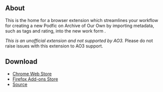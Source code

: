 ## About

This is the home for a browser extension which streamlines your workflow for creating a new Podfic on Archive of Our Own by importing metadata, such as tags and rating, into the new work form .

_This is an unofficial extension and not supported by AO3._ Please do not raise issues with this extension to AO3 support.

## Download

<ul class="downloads">
    <li>
        <a href="https://chrome.google.com/webstore/detail/ao3-podfic-posting-helper/liceoplaldpcfdkndimfppgdcbophgma?utm_source=github&utm_medium=web&utm_campaign=github_pages" target="_blank" rel="noopener" class="download">
            Chrome Web Store
        </a>
    </li>
    <li>
        <a href="https://addons.mozilla.org/en-US/firefox/addon/ao3-podfic-posting-helper/" target="_blank" rel="noopener">
            Firefox Add-ons Store
        </a>
    </li>
    <li>
        <a href="{{ site.github.zip_url }}" target="_blank" rel="noopener">
            Source
        </a>
    </li>
</ul>